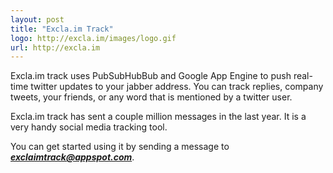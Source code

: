 ```yaml
--- 
layout: post
title: "Excla.im Track"
logo: http://excla.im/images/logo.gif
url: http://excla.im
--- 
```

Excla.im track uses PubSubHubBub and Google App Engine to push real-time twitter updates to your jabber address. You can track replies, company tweets, your friends, or any word that is mentioned by a twitter user. 

Excla.im track has sent a couple million messages in the last year. It is a very handy social media tracking tool.

You can get started using it by sending a message to ***exclaimtrack@appspot.com***.
